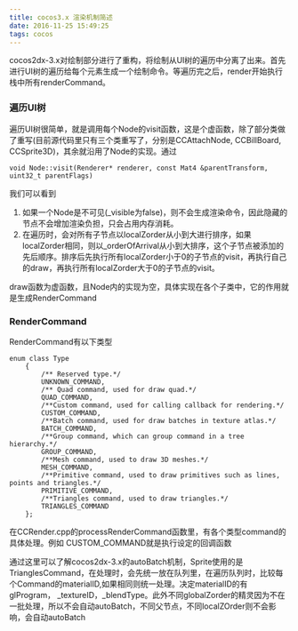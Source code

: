 ```yaml
---
title: cocos3.x 渲染机制简述
date: 2016-11-25 15:49:25
tags: cocos
---
```


cocos2dx-3.x对绘制部分进行了重构，将绘制从UI树的遍历中分离了出来。首先进行UI树的遍历给每个元素生成一个绘制命令。等遍历完之后，render开始执行栈中所有renderCommand。

### 遍历UI树

遍历UI树很简单，就是调用每个Node的visit函数，这是个虚函数，除了部分类做了重写(目前源代码里只有三个类重写了，分别是CCAttachNode, CCBillBoard, CCSprite3D)，其余就沿用了Node的实现。通过

```
void Node::visit(Renderer* renderer, const Mat4 &parentTransform, uint32_t parentFlags)
```
我们可以看到

1. 如果一个Node是不可见(_visible为false)，则不会生成渲染命令，因此隐藏的节点不会增加渲染负担，只会占用内存消耗。
2. 在遍历时，会对所有子节点以localZorder从小到大进行排序，如果localZorder相同，则以_orderOfArrival从小到大排序，这个子节点被添加的先后顺序。排序后先执行所有localZorder小于0的子节点的visit，再执行自己的draw，再执行所有localZorder大于0的子节点的visit。

draw函数为虚函数，且Node内的实现为空，具体实现在各个子类中，它的作用就是生成RenderCommand

### RenderCommand
RenderCommand有以下类型

```
enum class Type
    {
        /** Reserved type.*/
        UNKNOWN_COMMAND,
        /** Quad command, used for draw quad.*/
        QUAD_COMMAND,
        /**Custom command, used for calling callback for rendering.*/
        CUSTOM_COMMAND,
        /**Batch command, used for draw batches in texture atlas.*/
        BATCH_COMMAND,
        /**Group command, which can group command in a tree hierarchy.*/
        GROUP_COMMAND,
        /**Mesh command, used to draw 3D meshes.*/
        MESH_COMMAND,
        /**Primitive command, used to draw primitives such as lines, points and triangles.*/
        PRIMITIVE_COMMAND,
        /**Triangles command, used to draw triangles.*/
        TRIANGLES_COMMAND
    };
```
在CCRender.cpp的processRenderCommand函数里，有各个类型command的具体处理。例如 CUSTOM\_COMMAND就是执行设定的回调函数

通过这里可以了解cocos2dx-3.x的autoBatch机制，Sprite使用的是TrianglesCommand，在处理时，会先统一放在队列里，在遍历队列时，比较每个Command的materialID,如果相同则统一处理。决定materialID的有glProgram， \_textureID，\_blendType。此外不同globalZorder的精灵因为不在一批处理，所以不会自动autoBatch，不同父节点，不同localZOrder则不会影响，会自动autoBatch
